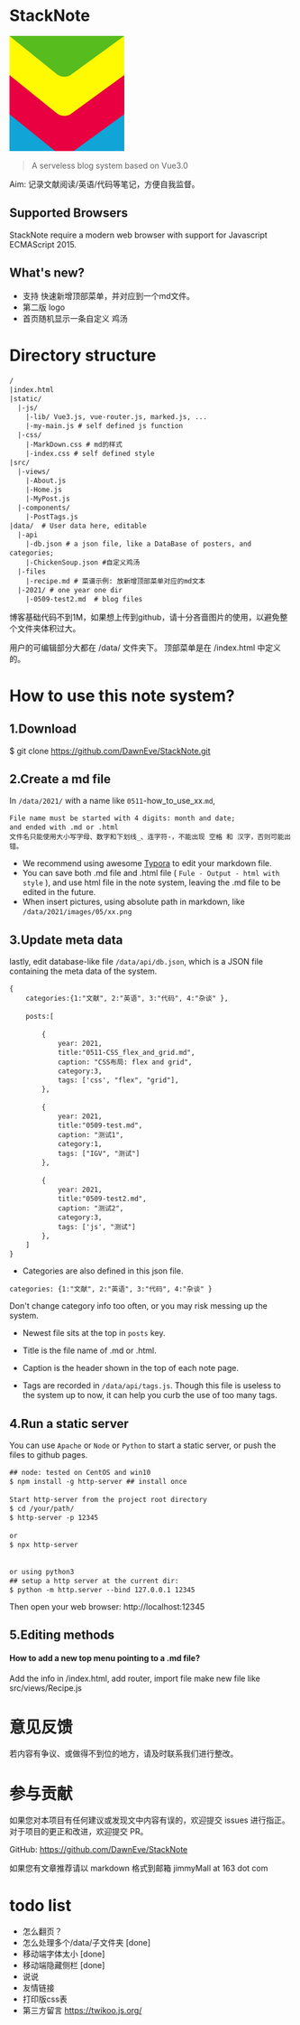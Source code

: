 # StackNote 

![logo](./static/images/StackNote_logo.png)

> A serveless blog system based on Vue3.0

Aim: 记录文献阅读/英语/代码等笔记，方便自我监督。


## Supported Browsers

StackNote require a modern web browser with support for Javascript ECMAScript 2015.


## What's new?
- 支持 快速新增顶部菜单，并对应到一个md文件。
- 第二版 logo
- 首页随机显示一条自定义 鸡汤



# Directory structure
```
/
|index.html
|static/
  |-js/
    |-lib/ Vue3.js, vue-router.js, marked.js, ...
    |-my-main.js # self defined js function
  |-css/
    |-MarkDown.css # md的样式
    |-index.css # self defined style
|src/
  |-views/
    |-About.js
    |-Home.js
    |-MyPost.js
  |-components/
    |-PostTags.js
|data/  # User data here, editable
  |-api
    |-db.json # a json file, like a DataBase of posters, and categories;
    |-ChickenSoup.json #自定义鸡汤
  |-files
    |-recipe.md # 菜谱示例: 放新增顶部菜单对应的md文本
  |-2021/ # one year one dir
    |-0509-test2.md  # blog files
```

博客基础代码不到1M，如果想上传到github，请十分吝啬图片的使用，以避免整个文件夹体积过大。

用户的可编辑部分大都在 /data/ 文件夹下。
顶部菜单是在 /index.html 中定义的。




# How to use this note system?

## 1.Download

$ git clone https://github.com/DawnEve/StackNote.git

## 2.Create a md file

In `/data/2021/` with a name like `0511`-how_to_use_xx.`md`,

    File name must be started with 4 digits: month and date;
    and ended with .md or .html
    文件名只能使用大小写字母、数字和下划线_、连字符-，不能出现 空格 和 汉字，否则可能出错。

- We recommend using awesome [Typora](https://www.typora.io/) to edit your markdown file.
- You can save both .md file and .html file ( `Fule - Output - html with style` ), and use html file in the note system, leaving the .md file to be edited in the future.
- When insert pictures, using absolute path in markdown, like `/data/2021/images/05/xx.png` 



## 3.Update meta data

lastly, edit database-like file  `/data/api/db.json`, which is a JSON file containing the meta data of the system.

```
{
	categories:{1:"文献", 2:"英语", 3:"代码", 4:"杂谈" },

	posts:[
	 
		{
			year: 2021,
			title:"0511-CSS_flex_and_grid.md",
			caption: "CSS布局: flex and grid",
			category:3,
			tags: ['css', "flex", "grid"],
		},

		{
			year: 2021,
			title:"0509-test.md",
			caption: "测试1",
			category:1,
			tags: ["IGV", "测试"]
		},

		{
			year: 2021,
			title:"0509-test2.md",
			caption: "测试2",
			category:3,
			tags: ['js', "测试"]
		},
	]
}
```

- Categories are also defined in this json file.
```
categories: {1:"文献", 2:"英语", 3:"代码", 4:"杂谈" }
```
Don't change category info too often, or you may risk messing up the system.


- Newest file sits at the top in `posts` key.
- Title is the file name of .md or .html.
- Caption is the header shown in the top of each note page.


- Tags are recorded in `/data/api/tags.js`. Though this file is useless to the system up to now, it can help you curb the use of too many tags.




## 4.Run a static server

You can use `Apache` or `Node` or `Python` to start a static server, or push the files to github pages.

```
## node: tested on CentOS and win10
$ npm install -g http-server ## install once

Start http-server from the project root directory
$ cd /your/path/
$ http-server -p 12345

or 
$ npx http-server 


or using python3
## setup a http server at the current dir:
$ python -m http.server --bind 127.0.0.1 12345
```

Then open your web browser: http://localhost:12345




## 5.Editing methods

#### How to add a new top menu pointing to a .md file?

Add the info in /index.html, add router, import file
make new file like src/views/Recipe.js





# 意见反馈

若内容有争议、或做得不到位的地方，请及时联系我们进行整改。



# 参与贡献

如果您对本项目有任何建议或发现文中内容有误的，欢迎提交 issues 进行指正。
对于项目的更正和改进，欢迎提交 PR。

GitHub: https://github.com/DawnEve/StackNote

如果您有文章推荐请以 markdown 格式到邮箱 jimmyMall at 163 dot com


# todo list

- 怎么翻页？
- 怎么处理多个/data/子文件夹 [done]
- 移动端字体太小 [done]
- 移动端隐藏侧栏 [done]
- 说说
- 友情链接
- 打印版css表
- 第三方留言 https://twikoo.js.org/
